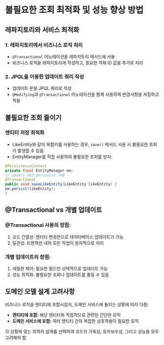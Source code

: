 # 불필요한 조회 최적화 및 성능 향상 방법

## 레파지토리와 서비스 최적화

### 1. 레파지토리에서 비즈니스 로직 처리
- `@Transactional` 어노테이션을 레파지토리 메서드에 사용
- 비즈니스 로직을 레파지토리에 작성하고, 필요한 객체 ID 값을 추가로 처리

### 2. JPQL을 이용한 업데이트 쿼리 작성
- 업데이트 문을 JPQL 쿼리로 작성
- `@Modifying`과 `@Transactional` 어노테이션을 함께 사용하여 변경사항을 저장하고 적용

## 불필요한 조회 줄이기

### 엔티티 저장 최적화
- LikeEntity와 같이 복합키를 사용하는 경우, `save()` 메서드 사용 시 불필요한 조회가 발생할 수 있음
- EntityManager를 직접 사용하여 불필요한 조회를 방지:

```java
@PersistenceContext
private final EntityManager em;
// save() 대신 persist() 사용
@Transactional
public void saveLikeEntity(LikeEntity likeEntity) {
em.persist(likeEntity);
}

```

## @Transactional vs 개별 업데이트

### @Transactional 사용의 장점:
1. 코드 간결성: 엔티티 변경만으로 데이터베이스 업데이트가 가능
2. 일관성: 트랜잭션 내의 모든 작업이 원자적으로 처리

### 개별 업데이트의 장점:
1. 세밀한 제어: 필요한 필드만 선택적으로 업데이트 가능
2. 성능 최적화: 불필요한 조회나 업데이트를 줄일 수 있음

## 도메인 모델 설계 고려사항

비즈니스 로직을 엔티티에 포함시킬지, 도메인 서비스에 둘지는 상황에 따라 다름:

- **엔티티에 포함:** 해당 엔티티와 직접적으로 관련된 간단한 로직
- **도메인 서비스에 포함:** 여러 엔티티 간의 복잡한 상호작용이 필요한 로직

각 상황에 맞는 최적의 설계를 선택하여 코드의 가독성, 유지보수성, 그리고 성능을 모두 고려해야 함
